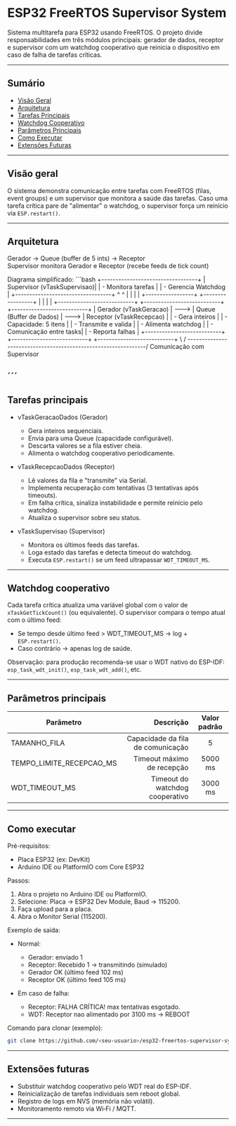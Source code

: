 #  ESP32 FreeRTOS Supervisor System

Sistema multitarefa para ESP32 usando FreeRTOS. O projeto divide responsabilidades em três módulos principais: gerador de dados, receptor e supervisor com um watchdog cooperativo que reinicia o dispositivo em caso de falha de tarefas críticas.

---

## Sumário

- [Visão Geral](#visão-geral)  
- [Arquitetura](#arquitetura)  
- [Tarefas Principais](#tarefas-principais)  
- [Watchdog Cooperativo](#watchdog-cooperativo)  
- [Parâmetros Principais](#parâmetros-principais)  
- [Como Executar](#como-executar)  
- [Extensões Futuras](#extensões-futuras)

---

## Visão geral

O sistema demonstra comunicação entre tarefas com FreeRTOS (filas, event groups) e um supervisor que monitora a saúde das tarefas. Caso uma tarefa crítica pare de "alimentar" o watchdog, o supervisor força um reinício via `ESP.restart()`.

---

## Arquitetura

Gerador -> Queue (buffer de 5 ints) -> Receptor  
Supervisor monitora Gerador e Receptor (recebe feeds de tick count)

Diagrama simplificado:
´´´bash
                   +----------------------------------+
                   |      Supervisor (vTaskSupervisao)|
                   |    - Monitora tarefas            |
                   |    - Gerencia Watchdog           |
                   +----------------------------------+
                          ^                    ^
                          |                    |
                          |                    |
        +-----------------+                    +-----------------+
        |                                                      |
        |                                                      |
+---------------------------+          +---------------------------+          +---------------------------+
|  Gerador (vTaskGeracao)   |   --->   |  Queue (Buffer de Dados)  |   --->   |  Receptor (vTaskRecepcao) |
|  - Gera inteiros          |          |  - Capacidade: 5 itens    |          |  - Transmite e valida      |
|  - Alimenta watchdog      |          |  - Comunicação entre tasks|          |  - Reporta falhas          |
+---------------------------+          +---------------------------+          +---------------------------+
        \                                                                 /
         \---------------------------------------------------------------/
                             Comunicação com Supervisor

´´´
---

## Tarefas principais

- vTaskGeracaoDados (Gerador)
  - Gera inteiros sequenciais.
  - Envia para uma Queue (capacidade configurável).
  - Descarta valores se a fila estiver cheia.
  - Alimenta o watchdog cooperativo periodicamente.

- vTaskRecepcaoDados (Receptor)
  - Lê valores da fila e "transmite" via Serial.
  - Implementa recuperação com tentativas (3 tentativas após timeouts).
  - Em falha crítica, sinaliza instabilidade e permite reinício pelo watchdog.
  - Atualiza o supervisor sobre seu status.

- vTaskSupervisao (Supervisor)
  - Monitora os últimos feeds das tarefas.
  - Loga estado das tarefas e detecta timeout do watchdog.
  - Executa `ESP.restart()` se um feed ultrapassar `WDT_TIMEOUT_MS`.

---

## Watchdog cooperativo

Cada tarefa crítica atualiza uma variável global com o valor de `xTaskGetTickCount()` (ou equivalente). O supervisor compara o tempo atual com o último feed:

- Se tempo desde último feed > WDT_TIMEOUT_MS → log + `ESP.restart()`.
- Caso contrário → apenas log de saúde.

Observação: para produção recomenda-se usar o WDT nativo do ESP-IDF:
`esp_task_wdt_init()`, `esp_task_wdt_add()`, etc.

---

## Parâmetros principais

| Parâmetro | Descrição | Valor padrão |
|-----------|-----------:|:------------:|
| TAMANHO_FILA | Capacidade da fila de comunicação | 5 |
| TEMPO_LIMITE_RECEPCAO_MS | Timeout máximo de recepção | 5000 ms |
| WDT_TIMEOUT_MS | Timeout do watchdog cooperativo | 3000 ms |

---

## Como executar

Pré-requisitos:
- Placa ESP32 (ex: DevKit)
- Arduino IDE ou PlatformIO com Core ESP32

Passos:
1. Abra o projeto no Arduino IDE ou PlatformIO.
2. Selecione: Placa → ESP32 Dev Module, Baud → 115200.
3. Faça upload para a placa.
4. Abra o Monitor Serial (115200).

Exemplo de saída:
- Normal:
  - Gerador: enviado 1
  - Receptor: Recebido 1 -> transmitindo (simulado)
  - Gerador OK (último feed 102 ms)
  - Receptor OK (último feed 105 ms)

- Em caso de falha:
  - Receptor: FALHA CRÍTICA! max tentativas esgotado.
  - WDT: Receptor nao alimentado por 3100 ms -> REBOOT

Comando para clonar (exemplo):
```bash
git clone https://github.com/<seu-usuario>/esp32-freertos-supervisor-system.git
```

---

## Extensões futuras

- Substituir watchdog cooperativo pelo WDT real do ESP-IDF.
- Reinicialização de tarefas individuais sem reboot global.
- Registro de logs em NVS (memória não volátil).
- Monitoramento remoto via Wi‑Fi / MQTT.

---

